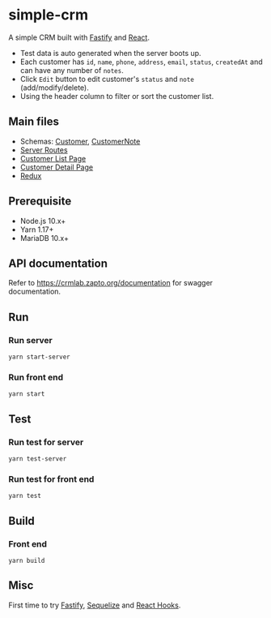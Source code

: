 # simple-crm

A simple CRM built with [Fastify](https://github.com/fastify/fastify) and [React](https://github.com/facebook/react).

-   Test data is auto generated when the server boots up.
-   Each customer has `id`, `name`, `phone`, `address`, `email`, `status`, `createdAt` and can have any number of `notes`.
-   Click `Edit` button to edit customer's `status` and `note` (add/modify/delete).
-   Using the header column to filter or sort the customer list.

## Main files

-   Schemas: [Customer](./server/models/customer.js), [CustomerNote](./server/models/customerNote.js)
-   [Server Routes](./server/services/customer/index.js)
-   [Customer List Page](./src/containers/customer/list.js)
-   [Customer Detail Page](./src/containers/customer/detail.js)
-   [Redux](./src/modules/customer.js)

## Prerequisite

-   Node.js 10.x+
-   Yarn 1.17+
-   MariaDB 10.x+

## API documentation

Refer to https://crmlab.zapto.org/documentation for swagger documentation.

## Run

### Run server

`yarn start-server`

### Run front end

`yarn start`

## Test

### Run test for server

`yarn test-server`

### Run test for front end

`yarn test`

## Build

### Front end

`yarn build`

## Misc

First time to try [Fastify](https://github.com/fastify/fastify), [Sequelize](https://github.com/sequelize/sequelize) and [React Hooks](https://reactjs.org/docs/hooks-intro.html).
